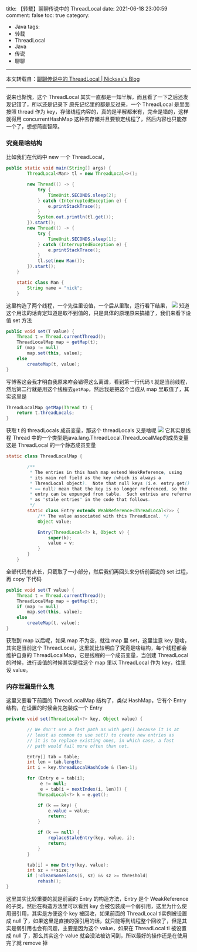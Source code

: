 title: 【转载】聊聊传说中的 ThreadLocal
date: 2021-06-18 23:00:59
comment: false
toc: true
category:
 - Java
tags: 
 - 转载
 - ThreadLocal
 - Java
 - 传说
 - 聊聊
---

本文转载自：[聊聊传说中的 ThreadLocal | Nicksxs's Blog](https://nicksxs.me/2021/05/30/%E8%81%8A%E8%81%8A%E4%BC%A0%E8%AF%B4%E4%B8%AD%E7%9A%84-ThreadLocal/)

---

说来也惭愧，这个 ThreadLocal 其实一直都是一知半解，而且看了一下之后还发现记错了，所以还是记录下
原先记忆里的都是反过来，一个 ThreadLocal 是里面按照 thread 作为 key，存储线程内容的，真的是半解都米有，完全是错的，这样就得用 concurrentHashMap 这种去存储并且要锁定线程了，然后内容也只能存一个了，想想简直智障。


<!-- more -->


### 究竟是啥结构

比如我们在代码中 new 一个 ThreadLocal，

```java
public static void main(String[] args) {
        ThreadLocal<Man> tl = new ThreadLocal<>();

        new Thread(() -> {
            try {
                TimeUnit.SECONDS.sleep(2);
            } catch (InterruptedException e) {
                e.printStackTrace();
            }
            System.out.println(tl.get());
        }).start();
        new Thread(() -> {
            try {
                TimeUnit.SECONDS.sleep(1);
            } catch (InterruptedException e) {
                e.printStackTrace();
            }
            tl.set(new Man());
        }).start();
    }

    static class Man {
        String name = "nick";
    }
```

这里构造了两个线程，一个先往里设值，一个后从里取，运行看下结果，
[![](https://b3logfile.com/file/2021/06/solo-fetchupload-4364314004435277633-2aff4abf.png)](https://b3logfile.com/file/2021/06/solo-fetchupload-4364314004435277633-2aff4abf.png)
知道这个用法的话肯定知道是取不到值的，只是具体的原理原来搞错了，我们来看下设值 set 方法

```java
public void set(T value) {
    Thread t = Thread.currentThread();
    ThreadLocalMap map = getMap(t);
    if (map != null)
        map.set(this, value);
    else
        createMap(t, value);
}
```

写博客这会我才明白我原来咋会错得这么离谱，看到第一行代码 t 就是当前线程，然后第二行就是用这个线程去`getMap`，然后我是把这个当成从 map 里取值了，其实这里是

```java
ThreadLocalMap getMap(Thread t) {
    return t.threadLocals;
}
```

获取 t 的 threadLocals 成员变量，那这个 threadLocals 又是啥呢
[![](https://b3logfile.com/file/2021/06/solo-fetchupload-7542247463152618388-f3cdbad4.png)](https://b3logfile.com/file/2021/06/solo-fetchupload-7542247463152618388-f3cdbad4.png)
它其实是线程 Thread 中的一个类型是java.lang.ThreadLocal.ThreadLocalMap的成员变量
这是 ThreadLocal 的一个静态成员变量

```java
static class ThreadLocalMap {

        /**
         * The entries in this hash map extend WeakReference, using
         * its main ref field as the key (which is always a
         * ThreadLocal object).  Note that null keys (i.e. entry.get()
         * == null) mean that the key is no longer referenced, so the
         * entry can be expunged from table.  Such entries are referred to
         * as "stale entries" in the code that follows.
         */
        static class Entry extends WeakReference<ThreadLocal<?>> {
            /** The value associated with this ThreadLocal. */
            Object value;

            Entry(ThreadLocal<?> k, Object v) {
                super(k);
                value = v;
            }
        }
    }
```

全部代码有点长，只截取了一小部分，然后我们再回头来分析前面说的 set 过程，再 copy 下代码

```java
public void set(T value) {
    Thread t = Thread.currentThread();
    ThreadLocalMap map = getMap(t);
    if (map != null)
        map.set(this, value);
    else
        createMap(t, value);
}
```

获取到 map 以后呢，如果 map 不为空，就往 map 里 set，这里注意 key 是啥，其实是当前这个 ThreadLocal，这里就比较明白了究竟是啥结构，每个线程都会维护自身的 ThreadLocalMap，它是线程的一个成员变量，当创建 ThreadLocal 的时候，进行设值的时候其实是往这个 map 里以 ThreadLocal 作为 key，往里设 value。

### 内存泄漏是什么鬼

这里又要看下前面的 ThreadLocalMap 结构了，类似 HashMap，它有个 Entry 结构，在设置的时候会先包装成一个 Entry

```java
private void set(ThreadLocal<?> key, Object value) {

        // We don't use a fast path as with get() because it is at
        // least as common to use set() to create new entries as
        // it is to replace existing ones, in which case, a fast
        // path would fail more often than not.

        Entry[] tab = table;
        int len = tab.length;
        int i = key.threadLocalHashCode & (len-1);

        for (Entry e = tab[i];
             e != null;
             e = tab[i = nextIndex(i, len)]) {
            ThreadLocal<?> k = e.get();

            if (k == key) {
                e.value = value;
                return;
            }

            if (k == null) {
                replaceStaleEntry(key, value, i);
                return;
            }
        }

        tab[i] = new Entry(key, value);
        int sz = ++size;
        if (!cleanSomeSlots(i, sz) && sz >= threshold)
            rehash();
}
```

这里其实比较重要的就是前面的 Entry 的构造方法，Entry 是个 WeakReference 的子类，然后在构造方法里可以看到 key 会被包装成一个弱引用，这里为什么使用弱引用，其实是方便这个 key 被回收，如果前面的 ThreadLocal tl实例被设置成 null 了，如果这里是直接的强引用的话，就只能等到线程整个回收了，但是其实是弱引用也会有问题，主要是因为这个 value，如果在 ThreadLocal tl 被设置成 null 了，那么其实这个 value 就会没法被访问到，所以最好的操作还是在使用完了就 remove 掉

